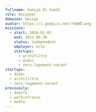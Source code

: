 ```yaml
---
fullname: Saniya Al Saadi
role: Designer
domaine: Design
avatar: https://i.goopics.net/rbAWD.png
missions:
  - start: 2018-01-01
    end: 2023-06-30
    status: independent
    employer: octo
    startups:
      - archifiltre
      - didoc
      - zero-logement-vacant
startups:
  - didoc
  - archifiltre
  - zero-logement-vacant
previously:
  - domifa
  - workinfrance
  - medle
---
```

